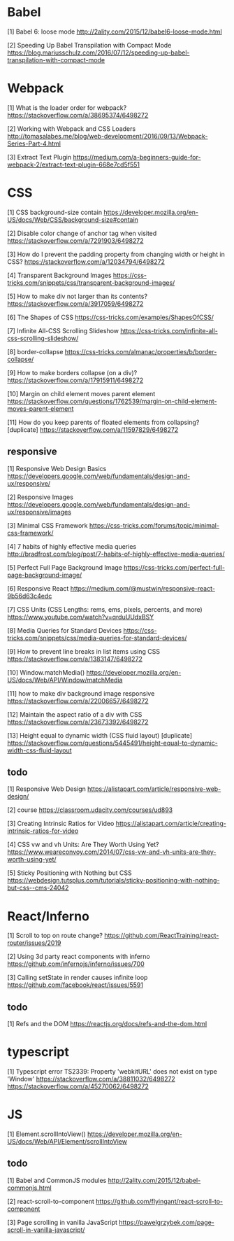 # Babel
[1] Babel 6: loose mode
http://2ality.com/2015/12/babel6-loose-mode.html <br>

[2] Speeding Up Babel Transpilation with Compact Mode
https://blog.mariusschulz.com/2016/07/12/speeding-up-babel-transpilation-with-compact-mode <br>


# Webpack
[1] What is the loader order for webpack?
https://stackoverflow.com/a/38695374/6498272 <br>

[2] Working with Webpack and CSS Loaders
http://tomasalabes.me/blog/web-development/2016/09/13/Webpack-Series-Part-4.html <br>

[3] Extract Text Plugin
https://medium.com/a-beginners-guide-for-webpack-2/extract-text-plugin-668e7cd5f551 <br>

# CSS
[1] CSS background-size contain
https://developer.mozilla.org/en-US/docs/Web/CSS/background-size#contain <br>

[2] Disable color change of anchor tag when visited
https://stackoverflow.com/a/7291903/6498272 <br>

[3] How do I prevent the padding property from changing width or height in CSS?
https://stackoverflow.com/a/12034794/6498272 <br>

[4] Transparent Background Images
https://css-tricks.com/snippets/css/transparent-background-images/ <br>

[5] How to make div not larger than its contents?
https://stackoverflow.com/a/3917059/6498272 <br>

[6] The Shapes of CSS
https://css-tricks.com/examples/ShapesOfCSS/ <br>

[7] Infinite All-CSS Scrolling Slideshow
https://css-tricks.com/infinite-all-css-scrolling-slideshow/ <br>

[8] border-collapse
https://css-tricks.com/almanac/properties/b/border-collapse/ <br>

[9] How to make borders collapse (on a div)?
https://stackoverflow.com/a/17915911/6498272 <br>

[10] Margin on child element moves parent element
https://stackoverflow.com/questions/1762539/margin-on-child-element-moves-parent-element <br>

[11] How do you keep parents of floated elements from collapsing? [duplicate]
https://stackoverflow.com/a/11597829/6498272 <br>

## responsive
[1] Responsive Web Design Basics
https://developers.google.com/web/fundamentals/design-and-ux/responsive/ <br>

[2] Responsive Images
https://developers.google.com/web/fundamentals/design-and-ux/responsive/images <br>

[3] Minimal CSS Framework
https://css-tricks.com/forums/topic/minimal-css-framework/ <br>

[4] 7 habits of highly effective media queries
http://bradfrost.com/blog/post/7-habits-of-highly-effective-media-queries/ <br>

[5] Perfect Full Page Background Image
https://css-tricks.com/perfect-full-page-background-image/ <br>

[6] Responsive React
https://medium.com/@mustwin/responsive-react-9b56d63c4edc <br>

[7] CSS Units (CSS Lengths: rems, ems, pixels, percents, and more)
https://www.youtube.com/watch?v=qrduUUdxBSY <br>

[8] Media Queries for Standard Devices
https://css-tricks.com/snippets/css/media-queries-for-standard-devices/ <br>

[9] How to prevent line breaks in list items using CSS
https://stackoverflow.com/a/1383147/6498272 <br>

[10] Window.matchMedia()
https://developer.mozilla.org/en-US/docs/Web/API/Window/matchMedia <br>

[11] how to make div background image responsive
https://stackoverflow.com/a/22006657/6498272 <br>

[12] Maintain the aspect ratio of a div with CSS
https://stackoverflow.com/a/23673392/6498272 <br>

[13] Height equal to dynamic width (CSS fluid layout) [duplicate]
https://stackoverflow.com/questions/5445491/height-equal-to-dynamic-width-css-fluid-layout <br>


## todo
[1] Responsive Web Design
https://alistapart.com/article/responsive-web-design/ <br>

[2] course
https://classroom.udacity.com/courses/ud893 <br>

[3] Creating Intrinsic Ratios for Video
https://alistapart.com/article/creating-intrinsic-ratios-for-video <br>

[4] CSS vw and vh Units: Are They Worth Using Yet?
https://www.weareconvoy.com/2014/07/css-vw-and-vh-units-are-they-worth-using-yet/ <br>

[5] Sticky Positioning with Nothing but CSS
https://webdesign.tutsplus.com/tutorials/sticky-positioning-with-nothing-but-css--cms-24042 <br>




# React/Inferno
[1] Scroll to top on route change?
https://github.com/ReactTraining/react-router/issues/2019 <br>

[2] Using 3d party react components with inferno
https://github.com/infernojs/inferno/issues/700 <br>

[3] Calling setState in render causes infinite loop
https://github.com/facebook/react/issues/5591 <br>

## todo
[1] Refs and the DOM
https://reactjs.org/docs/refs-and-the-dom.html <br>


# typescript
[1] Typescript error TS2339: Property 'webkitURL' does not exist on type 'Window'
https://stackoverflow.com/a/38811032/6498272 <br/>
https://stackoverflow.com/a/45270062/6498272 <br/>

# JS
[1] Element.scrollIntoView()
https://developer.mozilla.org/en-US/docs/Web/API/Element/scrollIntoView <br>

## todo
[1] Babel and CommonJS modules
http://2ality.com/2015/12/babel-commonjs.html <br>

[2] react-scroll-to-component
https://github.com/flyingant/react-scroll-to-component <br>

[3] Page scrolling in vanilla JavaScript
https://pawelgrzybek.com/page-scroll-in-vanilla-javascript/ <br>